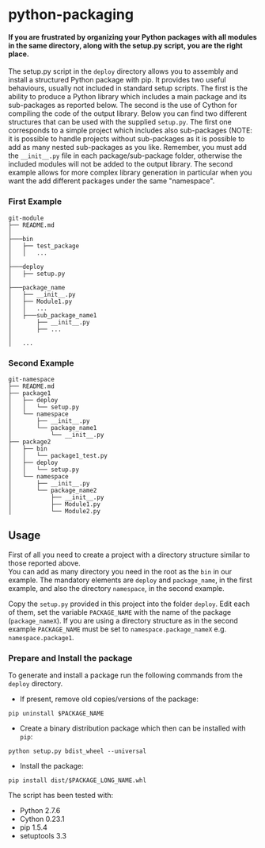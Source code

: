 # python-packaging

#### If you are frustrated by organizing your Python packages with all modules in the same directory, along with the setup.py script, you are the right place.

The setup.py script in the `deploy` directory allows you to assembly and install a structured Python package with pip.
It provides two useful behaviours, usually not included in standard setup scripts.
The first is the ability to produce a Python library which includes a main package and its sub-packages as reported below.
The second is the use of Cython for compiling the code of the output library.
Below you can find two different structures that can be used with the supplied `setup.py`. The first one corresponds to a simple project which includes 
also sub-packages (NOTE: it is possible to handle projects without sub-packages as it is possible to add as many nested sub-packages as you like. 
Remember, you must add the `__init__.py` file in each package/sub-package folder, otherwise the included modules will not be added to the output library.
The second example allows for more complex library generation in particular when you want the add different packages under the same 
"namespace". 

### First Example
```
git-module
├── README.md    
│
├───bin
│   ├── test_package
│   │   ...
│   
├───deploy
│   ├── setup.py
│   
├───package_name
│   ├── __init__.py
│   ├── Module1.py
│   │   ...
│   ├───sub_package_name1
│       ├── __init__.py
│       ├── ...
│
│   ...
```
### Second Example 
```
git-namespace
├── README.md
├── package1
│   ├── deploy
│   │   └── setup.py
│   └── namespace
│       ├── __init__.py
│       └── package_name1
│           └── __init__.py
├── package2
│   ├── bin
│   │   └── package1_test.py
│   ├── deploy
│   │   └── setup.py
│   └── namespace
│       ├── __init__.py
│       └── package_name2
│           ├── __init__.py
│           ├── Module1.py
│           └── Module2.py
```


## Usage 

First of all you need to create a project with a directory structure similar to those reported above.   
You can add as many directory you need in the root as the `bin` in our example. The mandatory elements 
are `deploy` and `package_name`, in the first example, and also the directory `namespace`, in the second example. 

Copy the `setup.py` provided in this project into the folder `deploy`.
Edit each of them, set the variable `PACKAGE_NAME` with the name of the package (`package_nameX`). 
If you are using a directory structure as in the second example `PACKAGE_NAME` must be set to `namespace.package_nameX` e.g. `namespace.package1`.

### Prepare and Install the package

To generate and install a package run the following commands from the `deploy` directory.

* If present, remove old copies/versions of the package:

```
pip uninstall $PACKAGE_NAME
```

* Create a binary distribution package which then can be installed with `pip`:

```
python setup.py bdist_wheel --universal
```

* Install the package:

```
pip install dist/$PACKAGE_LONG_NAME.whl
```

The script has been tested with:
- Python 2.7.6
- Cython 0.23.1
- pip 1.5.4
- setuptools 3.3
